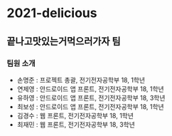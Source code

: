 # 2021-delicious
## 끝나고맛있는거먹으러가자 팀

### 팀원 소개
* 손명준 : 프로젝트 총괄, 전기전자공학부 18, 1학년
* 연제영 : 안드로이드 앱 프론트, 전기전자공학부 18, 1학년
* 유하영 : 안드로이드 앱 프론트, 전기전자공학부 18, 3학년
* 최보성 : 안드로이드 앱 프론트, 전기전자공학부 18, 1학년
* 김경수 : 웹 프론트, 전기전자공학부 18, 1학년
* 최재민 : 웹 프론트, 전기전자공학부 18, 3학년
